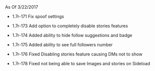 As Of 3/22/2017

 - 1.7r-171 Fix spoof settings

 - 1.7r-173 Add option to completely disable stories features

 - 1.7r-174 Added ability to hide follow suggestions and badge

 - 1.7r-175 Added ability to see full followers number

 - 1.7r-176 Fixed Disabling stories feature causing DMs not to show

 - 1.7r-178 Fixed not being able to save Images and stories on Sideload
